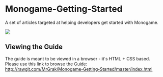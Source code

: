 # Monogame-Getting-Started
A set of articles targeted at helping developers get started with Monogame.

![](https://github.com/MrGrak/Monogame-Getting-Started/blob/master/screenshot.jpg)

## Viewing the Guide
The guide is meant to be viewed in a browser - it's HTML + CSS based.  
Please use this link to browse the Guide:   http://rawgit.com/MrGrak/Monogame-Getting-Started/master/index.html  


